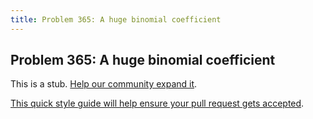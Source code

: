 ```yaml
---
title: Problem 365: A huge binomial coefficient
---
```

## Problem 365: A huge binomial coefficient

This is a stub. <a href='https://github.com/freecodecamp/guides/tree/master/src/pages/certifications/coding-interview-prep/project-euler/problem-365-a-huge-binomial-coefficient/index.md' target='_blank' rel='nofollow'>Help our community expand it</a>.

<a href='https://github.com/freecodecamp/guides/blob/master/README.md' target='_blank' rel='nofollow'>This quick style guide will help ensure your pull request gets accepted</a>.

<!-- The article goes here, in GitHub-flavored Markdown. Feel free to add YouTube videos, images, and CodePen/JSBin embeds  -->
